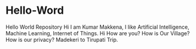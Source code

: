 # Hello-Word
Hello World Repository
Hi I am Kumar Makkena, I like Artificial Intelligence, Machine Learning, Internet of Things.
Hi How are you?
How is Our Village?
How is our privacy?
Madekeri to Tirupati Trip.
